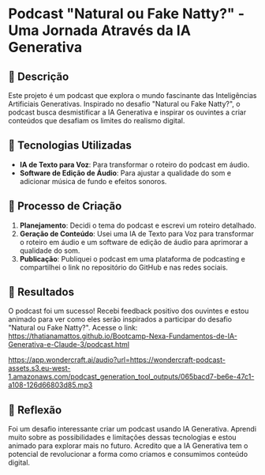 # Podcast "Natural ou Fake Natty?" - Uma Jornada Através da IA Generativa

## 📒 Descrição
Este projeto é um podcast que explora o mundo fascinante das Inteligências Artificiais Generativas. Inspirado no desafio "Natural ou Fake Natty?", o podcast busca desmistificar a IA Generativa e inspirar os ouvintes a criar conteúdos que desafiam os limites do realismo digital.

## 🤖 Tecnologias Utilizadas
- **IA de Texto para Voz**: Para transformar o roteiro do podcast em áudio.
- **Software de Edição de Áudio**: Para ajustar a qualidade do som e adicionar música de fundo e efeitos sonoros.

## 🧐 Processo de Criação
1. **Planejamento**: Decidi o tema do podcast e escrevi um roteiro detalhado.
2. **Geração de Conteúdo**: Usei uma IA de Texto para Voz para transformar o roteiro em áudio e um software de edição de áudio para aprimorar a qualidade do som.
3. **Publicação**: Publiquei o podcast em uma plataforma de podcasting e compartilhei o link no repositório do GitHub e nas redes sociais.

## 🚀 Resultados
O podcast foi um sucesso! Recebi feedback positivo dos ouvintes e estou animado para ver como eles serão inspirados a participar do desafio "Natural ou Fake Natty?".
Acesse o link: 
https://thatianamattos.github.io/Bootcamp-Nexa-Fundamentos-de-IA-Generativa-e-Claude-3/podcast.html

https://app.wondercraft.ai/audio?url=https://wondercraft-podcast-assets.s3.eu-west-1.amazonaws.com/podcast_generation_tool_outputs/065bacd7-be6e-47c1-a108-126d66803d85.mp3
## 💭 Reflexão
Foi um desafio interessante criar um podcast usando IA Generativa. Aprendi muito sobre as possibilidades e limitações dessas tecnologias e estou animado para explorar mais no futuro. Acredito que a IA Generativa tem o potencial de revolucionar a forma como criamos e consumimos conteúdo digital.
